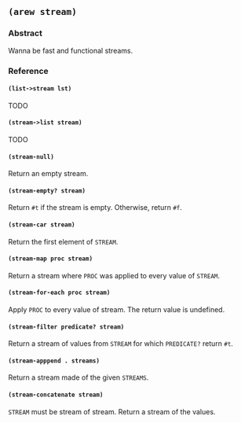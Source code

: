 
## `(arew stream)`

### Abstract

Wanna be fast and functional streams.

### Reference

#### `(list->stream lst)`

TODO

#### `(stream->list stream)`

TODO

#### `(stream-null)`

Return an empty stream.

#### `(stream-empty? stream)`

Return `#t` if the stream is empty. Otherwise, return `#f`.

#### `(stream-car stream)`

Return the first element of `STREAM`.

#### `(stream-map proc stream)`

Return a stream where `PROC` was applied to every value of `STREAM`.

#### `(stream-for-each proc stream)`

Apply `PROC` to every value of stream. The return value is undefined.

#### `(stream-filter predicate? stream)`

Return a stream of values from `STREAM` for which `PREDICATE?` return
`#t`.

#### `(stream-apppend . streams)`

Return a stream made of the given `STREAMS`.

#### `(stream-concatenate stream)`

`STREAM` must be stream of stream. Return a stream of the values.
